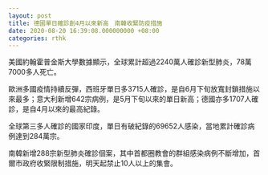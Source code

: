 ```yaml
---
layout: post
title: 德國單日確診創4月以來新高　南韓收緊防疫措施
date: 2020-08-20 16:39:08.000000000 +08:00
categories: rthk
---
```


美國約翰霍普金斯大學數據顯示，全球累計超過2240萬人確診新型肺炎，78萬7000多人死亡。

歐洲多國疫情持續反彈，西班牙單日多3715人確診，是自6月下旬放寬封鎖措施以來最多；意大利新增642宗病例，是5月下旬以來的單日新高；德國亦多1707人確診，是自4月以來的最高紀錄。

全球第三多人確診的國家印度，單日有破紀錄的69652人感染，當地累計確診病例達到284萬宗。

南韓新增288宗新型肺炎確診個案，其中首都圈教會的群組感染病例不斷增加，首爾市政府收緊限制措施，明天起禁止10人以上的集會。
